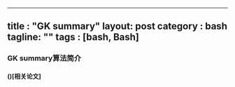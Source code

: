 
---
title : "GK summary"
layout: post
category : bash
tagline: ""
tags : [bash, Bash]
---


### GK summary算法简介

#### ()[相关论文]

